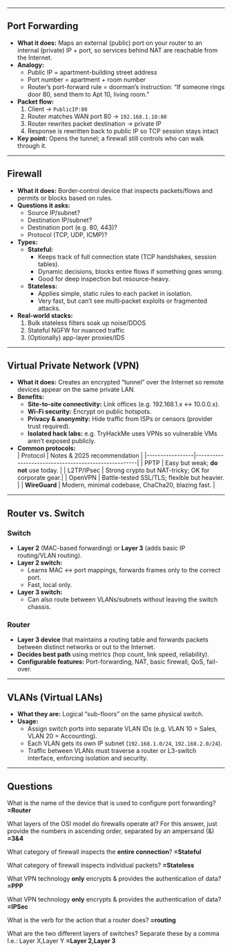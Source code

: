 
---

## Port Forwarding  
- **What it does:** Maps an external (public) port on your router to an internal (private) IP + port, so services behind NAT are reachable from the Internet.  
- **Analogy:**  
  - Public IP = apartment-building street address  
  - Port number = apartment + room number  
  - Router’s port-forward rule = doorman’s instruction: “If someone rings door 80, send them to Apt 10, living room.”  
- **Packet flow:**  
  1. Client → `PublicIP:80`  
  2. Router matches WAN port 80 → `192.168.1.10:80`  
  3. Router rewrites packet destination → private IP  
  4. Response is rewritten back to public IP so TCP session stays intact  
- **Key point:** Opens the tunnel; a firewall still controls who can walk through it.

---

## Firewall  
- **What it does:** Border‐control device that inspects packets/flows and permits or blocks based on rules.  
- **Questions it asks:**  
  - Source IP/subnet?  
  - Destination IP/subnet?  
  - Destination port (e.g. 80, 443)?  
  - Protocol (TCP, UDP, ICMP)?  
- **Types:**  
  - **Stateful:**  
    - Keeps track of full connection state (TCP handshakes, session tables).  
    - Dynamic decisions, blocks entire flows if something goes wrong.  
    - Good for deep inspection but resource-heavy.  
  - **Stateless:**  
    - Applies simple, static rules to each packet in isolation.  
    - Very fast, but can’t see multi‐packet exploits or fragmented attacks.  
- **Real-world stacks:**  
  1. Bulk stateless filters soak up noise/DDOS  
  2. Stateful NGFW for nuanced traffic  
  3. (Optionally) app-layer proxies/IDS  

---

## Virtual Private Network (VPN)  
- **What it does:** Creates an encrypted “tunnel” over the Internet so remote devices appear on the same private LAN.  
- **Benefits:**  
  - **Site-to-site connectivity:** Link offices (e.g. 192.168.1.x ↔ 10.0.0.x).  
  - **Wi-Fi security:** Encrypt on public hotspots.  
  - **Privacy & anonymity:** Hide traffic from ISPs or censors (provider trust required).  
  - **Isolated hack labs:** e.g. TryHackMe uses VPNs so vulnerable VMs aren’t exposed publicly.  
- **Common protocols:**  
  | Protocol        | Notes & 2025 recommendation                        |
  |-----------------|-----------------------------------------------------|
  | PPTP            | Easy but weak; **do not** use today.                |
  | L2TP/IPsec      | Strong crypto but NAT-tricky; OK for corporate gear.|
  | OpenVPN         | Battle-tested SSL/TLS; flexible but heavier.        |
  | **WireGuard**   | Modern, minimal codebase, ChaCha20, blazing fast.   |

---

## Router vs. Switch

### Switch  
- **Layer 2** (MAC-based forwarding) or **Layer 3** (adds basic IP routing/VLAN routing).  
- **Layer 2 switch:**  
  - Learns MAC ↔ port mappings, forwards frames only to the correct port.  
  - Fast, local only.  
- **Layer 3 switch:**  
  - Can also route between VLANs/subnets without leaving the switch chassis.

### Router  
- **Layer 3 device** that maintains a routing table and forwards packets between distinct networks or out to the Internet.  
- **Decides best path** using metrics (hop count, link speed, reliability).  
- **Configurable features:** Port-forwarding, NAT, basic firewall, QoS, fail-over.

---

## VLANs (Virtual LANs)  
- **What they are:** Logical “sub-floors” on the same physical switch.  
- **Usage:**  
  - Assign switch ports into separate VLAN IDs (e.g. VLAN 10 = Sales, VLAN 20 = Accounting).  
  - Each VLAN gets its own IP subnet (`192.168.1.0/24`, `192.168.2.0/24`).  
  - Traffic between VLANs must traverse a router or L3-switch interface, enforcing isolation and security.

----
## **Questions**

What is the name of the device that is used to configure port forwarding?
**=Router**

What layers of the OSI model do firewalls operate at? For this answer, just provide the numbers in ascending order, separated by an ampersand (&)
**=3&4**

What category of firewall inspects the **entire connection**?
**=Stateful**

What category of firewall inspects individual packets?
**=Stateless**

What VPN technology **only** encrypts & provides the authentication of data?
**=PPP**

What VPN technology **only** encrypts & provides the authentication of data?
**=IPSec**

What is the verb for the action that a router does?
**=routing**

What are the two different layers of switches? Separate these by a comma I.e.: Layer X,Layer Y
**=Layer 2,Layer 3**